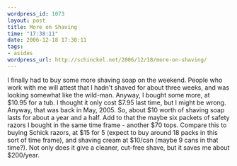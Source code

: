 ```yaml
--- 
wordpress_id: 1073
layout: post
title: More on Shaving
time: "17:38:11"
date: 2006-12-18 17:38:11
tags: 
- asides
wordpress_url: http://schinckel.net/2006/12/18/more-on-shaving/
---
```

I finally had to buy some more shaving soap on the weekend. People who work with me will attest that I hadn't shaved for about three weeks, and was looking somewhat like the wild-man. Anyway, I bought some more, at $10.95 for a tub. I thought it only cost $7.95 last time, but I might be wrong. Anyway, that was back in May, 2005. So, about $10 worth of shaving soap lasts for about a year and a half. Add to that the maybe six packets of safety razors I bought in the same time frame - another $70 tops. Compare this to buying Schick razors, at $15 for 5 (expect to buy around 18 packs in this sort of time frame), and shaving cream at $10/can (maybe 9 cans in that time?). Not only does it give a cleaner, cut-free shave, but it saves me about $200/year. 
